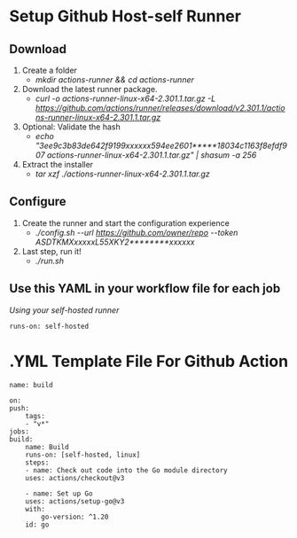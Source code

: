 # Setup Github Host-self Runner
## Download
1. Create a folder
    * *mkdir actions-runner && cd actions-runner*
2. Download the latest runner package.
    * *curl -o actions-runner-linux-x64-2.301.1.tar.gz -L https://github.com/actions/runner/releases/download/v2.301.1/actions-runner-linux-x64-2.301.1.tar.gz*
3. Optional: Validate the hash
    * *echo "3ee9c3b83de642f9199xxxxxx594ee2601*****18034c1163f8efdf907  actions-runner-linux-x64-2.301.1.tar.gz" | shasum -a 256*
4. Extract the installer
    * *tar xzf ./actions-runner-linux-x64-2.301.1.tar.gz*

## Configure
1. Create the runner and start the configuration experience
    * *./config.sh --url https://github.com/owner/repo --token ASDTKMXxxxxxL55XKY2********xxxxxx*
2. Last step, run it!
    * *./run.sh*

## Use this YAML in your workflow file for each job
*Using your self-hosted runner*

    runs-on: self-hosted

# .YML Template File For Github Action
    name: build

    on:
    push:
        tags:
        - "v*"
    jobs:
    build:
        name: Build
        runs-on: [self-hosted, linux]
        steps:
        - name: Check out code into the Go module directory
        uses: actions/checkout@v3

        - name: Set up Go
        uses: actions/setup-go@v3
        with:
            go-version: ^1.20
        id: go
